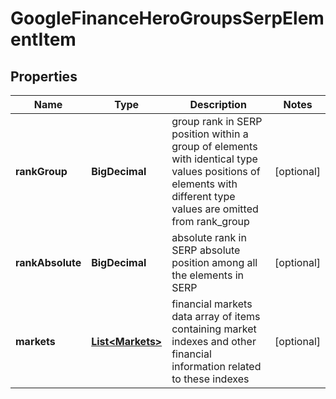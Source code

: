 

# GoogleFinanceHeroGroupsSerpElementItem


## Properties

| Name | Type | Description | Notes |
|------------ | ------------- | ------------- | -------------|
|**rankGroup** | **BigDecimal** | group rank in SERP position within a group of elements with identical type values positions of elements with different type values are omitted from rank_group |  [optional] |
|**rankAbsolute** | **BigDecimal** | absolute rank in SERP absolute position among all the elements in SERP |  [optional] |
|**markets** | [**List&lt;Markets&gt;**](Markets.md) | financial markets data array of items containing market indexes and other financial information related to these indexes |  [optional] |




